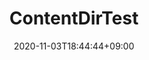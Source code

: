 ---
title: "ContentDirTest"
date: 2020-11-03T18:44:44+09:00
description:
draft: false
hideToc: false
enableToc: true
enableTocContent: false
tocPosition: inner
tocLevels: ["h2", "h3", "h4"]
tags:
-
series:
-
categories:
-
image:
---